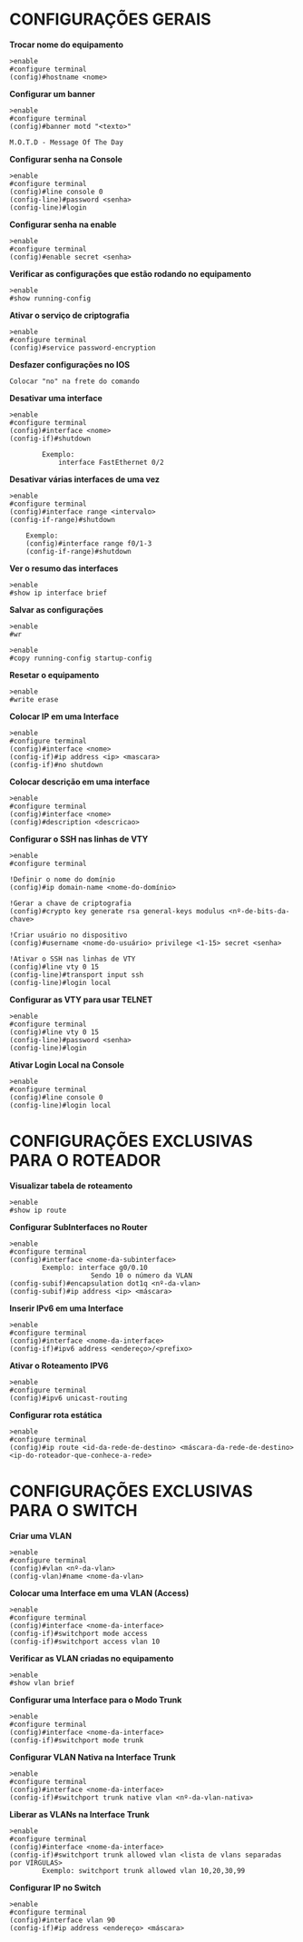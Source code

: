 # CONFIGURAÇÕES GERAIS
**Trocar nome do equipamento**
```
>enable
#configure terminal
(config)#hostname <nome>
```

**Configurar um banner**
```
>enable
#configure terminal
(config)#banner motd "<texto>"

M.O.T.D - Message Of The Day
```

**Configurar senha na Console**
```
>enable
#configure terminal
(config)#line console 0
(config-line)#password <senha>
(config-line)#login
```

**Configurar senha na enable**
```
>enable
#configure terminal
(config)#enable secret <senha>
```

**Verificar as configurações que estão rodando no equipamento**
```
>enable
#show running-config
```

**Ativar o serviço de criptografia**
```
>enable
#configure terminal
(config)#service password-encryption
```

**Desfazer configurações no IOS**
```
Colocar "no" na frete do comando
```

**Desativar uma interface**
```
>enable
#configure terminal
(config)#interface <nome>
(config-if)#shutdown

        Exemplo:
            interface FastEthernet 0/2
```

**Desativar várias interfaces de uma vez**
```
>enable
#configure terminal
(config)#interface range <intervalo>
(config-if-range)#shutdown

    Exemplo:
    (config)#interface range f0/1-3
    (config-if-range)#shutdown
```

**Ver o resumo das interfaces**
```
>enable
#show ip interface brief
```

**Salvar as configurações**
```
>enable
#wr

>enable
#copy running-config startup-config
```

**Resetar o equipamento**
```
>enable
#write erase
```

**Colocar IP em uma Interface**
```
>enable
#configure terminal
(config)#interface <nome>
(config-if)#ip address <ip> <mascara>
(config-if)#no shutdown
```

**Colocar descrição em uma interface**
```
>enable
#configure terminal
(config)#interface <nome>
(config)#description <descricao>
```

**Configurar o SSH nas linhas de VTY**
```
>enable
#configure terminal

!Definir o nome do domínio
(config)#ip domain-name <nome-do-domínio>

!Gerar a chave de criptografia
(config)#crypto key generate rsa general-keys modulus <nº-de-bits-da-chave>

!Criar usuário no dispositivo
(config)#username <nome-do-usuário> privilege <1-15> secret <senha>

!Ativar o SSH nas linhas de VTY
(config)#line vty 0 15
(config-line)#transport input ssh
(config-line)#login local
```

**Configurar as VTY para usar TELNET**
```
>enable
#configure terminal
(config)#line vty 0 15
(config-line)#password <senha>
(config-line)#login
```

**Ativar Login Local na Console**
```
>enable
#configure terminal
(config)#line console 0
(config-line)#login local
```

# CONFIGURAÇÕES EXCLUSIVAS PARA O ROTEADOR
**Visualizar tabela de roteamento**
```
>enable
#show ip route
```

**Configurar SubInterfaces no Router**
```
>enable
#configure terminal
(config)#interface <nome-da-subinterface>
        Exemplo: interface g0/0.10
                    Sendo 10 o número da VLAN
(config-subif)#encapsulation dot1q <nº-da-vlan>
(config-subif)#ip address <ip> <máscara>
```

**Inserir IPv6 em uma Interface**
```
>enable
#configure terminal
(config)#interface <nome-da-interface>
(config-if)#ipv6 address <endereço>/<prefixo>
```

**Ativar o Roteamento IPV6**
```
>enable
#configure terminal
(config)#ipv6 unicast-routing
```

**Configurar rota estática**
```
>enable
#configure terminal
(config)#ip route <id-da-rede-de-destino> <máscara-da-rede-de-destino> <ip-do-roteador-que-conhece-a-rede>
```

# CONFIGURAÇÕES EXCLUSIVAS PARA O SWITCH
**Criar uma VLAN**
```
>enable
#configure terminal
(config)#vlan <nº-da-vlan>
(config-vlan)#name <nome-da-vlan>
```

**Colocar uma Interface em uma VLAN (Access)**
```
>enable
#configure terminal
(config)#interface <nome-da-interface>
(config-if)#switchport mode access
(config-if)#switchport access vlan 10
```

**Verificar as VLAN criadas no equipamento**
```
>enable
#show vlan brief
```

**Configurar uma Interface para o Modo Trunk**
```
>enable
#configure terminal
(config)#interface <nome-da-interface>
(config-if)#switchport mode trunk
```

**Configurar VLAN Nativa na Interface Trunk**
```
>enable
#configure terminal
(config)#interface <nome-da-interface>
(config-if)#switchport trunk native vlan <nº-da-vlan-nativa>
```

**Liberar as VLANs na Interface Trunk**
```
>enable
#configure terminal
(config)#interface <nome-da-interface>
(config-if)#switchport trunk allowed vlan <lista de vlans separadas por VÍRGULAS>
        Exemplo: switchport trunk allowed vlan 10,20,30,99
```

**Configurar IP no Switch**
```
>enable
#configure terminal
(config)#interface vlan 90
(config-if)#ip address <endereço> <máscara>
```